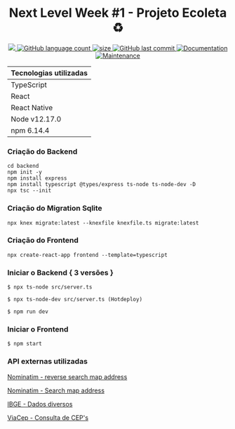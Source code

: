   <h1 align="center">Next Level Week #1 - Projeto Ecoleta ♻️</h1>
  <p align="center">
  <a href="https://github.com/hpbonfim/NLW#readme">
    <img src="https://img.shields.io/badge/version-1.0.0-blue.svg?cacheSeconds=2592000"/>
  </a>

  <a href="https://github.com/hpbonfim/NLW#readme">
    <img alt="GitHub language count" src="https://img.shields.io/github/languages/count/hpbonfim/NLW"/>
  </a>

  <a href="https://github.com/hpbonfim/NLW#readme">
    <img alt="size" src="https://img.shields.io/github/repo-size/hpbonfim/NLW"/>
  </a>

  <a href="https://github.com/hpbonfim/NLW/commits/master">
    <img alt="GitHub last commit" src="https://img.shields.io/github/last-commit/hpbonfim/NLW">
  </a>

  <a href="https://github.com/hpbonfim/NLW#readme">
    <img alt="Documentation" src="https://img.shields.io/badge/documentation-yes-brightgreen.svg" target="https://github.com/hpbonfim/NLW#readme" />
  </a>

  <a href="https://github.com/hpbonfim/NLW/graphs/commit-activity">
    <img alt="Maintenance" src="https://img.shields.io/badge/Maintained%3F-yes-green.svg" target="https://github.com/hpbonfim/NLW#readme" />
  </a>
</p>

|Tecnologias utilizadas  |
|---------|
|TypeScript     |
|React     |
|React Native    |
|Node v12.17.0     |
|npm  6.14.4     |

### Criação do Backend

``` 
cd backend
npm init -y 
npm install express
npm install typescript @types/express ts-node ts-node-dev -D
npx tsc --init
```

### Criação do Migration Sqlite

``` 
npx knex migrate:latest --knexfile knexfile.ts migrate:latest
```

### Criação do Frontend

``` 
npx create-react-app frontend --template=typescript 
```

### Iniciar o Backend { 3 versões }

``` 
$ npx ts-node src/server.ts 
```

``` 
$ npx ts-node-dev src/server.ts (Hotdeploy) 
```

``` 
$ npm run dev 
```

### Iniciar o Frontend

``` 
$ npm start
```

### API externas utilizadas
[Nominatim - reverse search map address](https://nominatim.org/release-docs/develop/api/Reverse/)

[Nominatim - Search map address](https://nominatim.org/release-docs/develop/api/Search/)

[IBGE - Dados diversos](https://servicodados.ibge.gov.br/api/docs/localidades?versao=1#api-_)

[ViaCep - Consulta de CEP's](https://viacep.com.br/)
